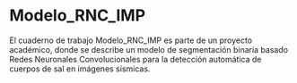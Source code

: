 # Modelo_RNC_IMP

El cuaderno de trabajo Modelo_RNC_IMP es parte de un proyecto académico, donde se describe un modelo de segmentación binaria basado Redes Neuronales Convolucionales para la detección automática de cuerpos de sal en imágenes sísmicas.
